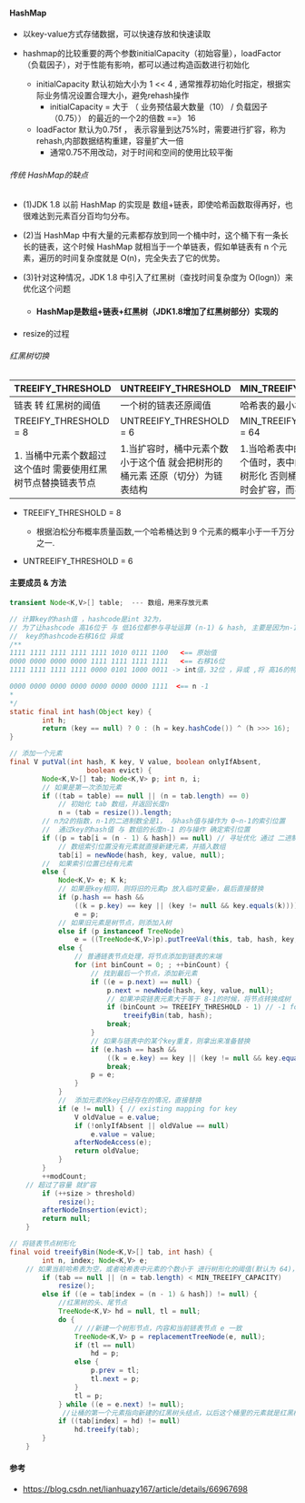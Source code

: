 ####   HashMap
* 以key-value方式存储数据，可以快速存放和快速读取

* hashmap的比较重要的两个参数initialCapacity（初始容量），loadFactor（负载因子），对于性能有影响，都可以通过构造函数进行初始化
  
  * initialCapacity 默认初始大小为 1 << 4  ,  通常推荐初始化时指定，根据实际业务情况设置合理大小，避免rehash操作
    * initialCapacity  = 大于 （ 业务预估最大数量（10） /  负载因子（0.75））  的最近的一个2的倍数  ==》 16
  * loadFactor 默认为0.75f ， 表示容量到达75%时，需要进行扩容，称为rehash,内部数据结构重建，容量扩大一倍
    * 通常0.75不用改动，对于时间和空间的使用比较平衡
  
  
  
######   传统 HashMap的缺点
* (1)JDK 1.8 以前 HashMap 的实现是 数组+链表，即使哈希函数取得再好，也很难达到元素百分百均匀分布。

* (2)当 HashMap 中有大量的元素都存放到同一个桶中时，这个桶下有一条长长的链表，这个时候 HashMap 就相当于一个单链表，假如单链表有 n 个元素，遍历的时间复杂度就是 O(n)，完全失去了它的优势。

* (3)针对这种情况，JDK 1.8 中引入了红黑树（查找时间复杂度为 O(logn)）来优化这个问题

  *	#### HashMap是数组+链表+红黑树（JDK1.8增加了红黑树部分）实现的
  
* resize的过程



######  红黑树切换

| TREEIFY_THRESHOLD                                            | UNTREEIFY_THRESHOLD                                          | MIN_TREEIFY_CAPACITY                                         |
| ------------------------------------------------------------ | ------------------------------------------------------------ | ------------------------------------------------------------ |
| 链表  转  红黑树的阈值                                       | 一个树的链表还原阈值                                         | 哈希表的最小树形化容量                                       |
| TREEIFY_THRESHOLD = 8                                        | UNTREEIFY_THRESHOLD = 6                                      | MIN_TREEIFY_CAPACITY = 64                                    |
| 1.  当桶中元素个数超过这个值时 需要使用红黑树节点替换链表节点 | 1.当扩容时，桶中元素个数小于这个值 就会把树形的桶元素 还原（切分）为链表结构 | 1.当哈希表中的容量大于这个值时，表中的桶才能进行树形化    否则桶内元素太多时会扩容，而不是树形化 |

* TREEIFY_THRESHOLD = 8 

  * 根据泊松分布概率质量函数,一个哈希桶达到 9 个元素的概率小于一千万分之一.

* UNTREEIFY_THRESHOLD = 6

####  主要成员 & 方法

````java
transient Node<K,V>[] table;  --- 数组，用来存放元素

// 计算key的hash值 ，hashcode是int 32为，
// 为了让hashcode 高16位于 与 低16位都参与寻址运算 (n-1) & hash, 主要是因为n-1的二进制数，左边全为0，高16位被忽略了
//  key的hashcode右移16位 异或 
/**
1111 1111 1111 1111 1111 1010 0111 1100   <== 原始值
0000 0000 0000 0000 1111 1111 1111 1111   <== 右移16位
1111 1111 1111 1111 0000 0101 1000 0011 -> int值，32位 ，异或 ,将 高16的特征加入低16位

0000 0000 0000 0000 0000 0000 0000 1111  <== n -1 
*
*/
static final int hash(Object key) {
        int h;
        return (key == null) ? 0 : (h = key.hashCode()) ^ (h >>> 16);
}

// 添加一个元素
final V putVal(int hash, K key, V value, boolean onlyIfAbsent,
                   boolean evict) {
        Node<K,V>[] tab; Node<K,V> p; int n, i;
        // 如果是第一次添加元素
        if ((tab = table) == null || (n = tab.length) == 0)
            // 初始化 tab 数组，并返回长度n 
            n = (tab = resize()).length;
        // n为2的指数，n-1的二进制数全是1， 与hash值与操作为 0~n-1的索引位置
        //  通过key的hash值 与 数组的长度n-1 的与操作 确定索引位置
        if ((p = tab[i = (n - 1) & hash]) == null) // 寻址优化 通过 二进制运算
            // 数组索引位置没有元素就直接新建元素，并插入数组
            tab[i] = newNode(hash, key, value, null);
   		//  如果索引位置已经有元素
        else {
            Node<K,V> e; K k;
            // 如果是key相同，则将旧的元素p 放入临时变量e，最后直接替换
            if (p.hash == hash &&
                ((k = p.key) == key || (key != null && key.equals(k))))
                e = p;
            // 如果旧元素是树节点，则添加入树
            else if (p instanceof TreeNode)
                e = ((TreeNode<K,V>)p).putTreeVal(this, tab, hash, key, value);
            else {
                // 普通链表节点处理，将节点添加到链表的末端
                for (int binCount = 0; ; ++binCount) {
                    // 找到最后一个节点，添加新元素
                    if ((e = p.next) == null) {
                        p.next = newNode(hash, key, value, null);
                        // 如果冲突链表元素大于等于 8-1的时候，将节点转换成树
                        if (binCount >= TREEIFY_THRESHOLD - 1) // -1 for 1st
                            treeifyBin(tab, hash);
                        break;
                    }
                    // 如果与链表中的某个key重复，则拿出来准备替换
                    if (e.hash == hash &&
                        ((k = e.key) == key || (key != null && key.equals(k))))
                        break;
                    p = e;
                }
            }
            //  添加元素的key已经存在的情况，直接替换
            if (e != null) { // existing mapping for key
                V oldValue = e.value;
                if (!onlyIfAbsent || oldValue == null)
                    e.value = value;
                afterNodeAccess(e);
                return oldValue;
            }
        }
        ++modCount;
    // 超过了容量 就扩容
        if (++size > threshold)
            resize();
        afterNodeInsertion(evict);
        return null;
    }

// 将链表节点树形化
final void treeifyBin(Node<K,V>[] tab, int hash) {
        int n, index; Node<K,V> e;
    // 如果当前哈希表为空，或者哈希表中元素的个数小于 进行树形化的阈值(默认为 64)，就去新建/扩容
        if (tab == null || (n = tab.length) < MIN_TREEIFY_CAPACITY)
            resize();
        else if ((e = tab[index = (n - 1) & hash]) != null) {
            //红黑树的头、尾节点
            TreeNode<K,V> hd = null, tl = null;
            do {
                // //新建一个树形节点，内容和当前链表节点 e 一致
                TreeNode<K,V> p = replacementTreeNode(e, null);
                if (tl == null)
                    hd = p;
                else {
                    p.prev = tl;
                    tl.next = p;
                }
                tl = p;
            } while ((e = e.next) != null);
             //让桶的第一个元素指向新建的红黑树头结点，以后这个桶里的元素就是红黑树而不是链表了
            if ((tab[index] = hd) != null)
                hd.treeify(tab);
        }
    }
````



  

































####  参考

* https://blog.csdn.net/lianhuazy167/article/details/66967698

